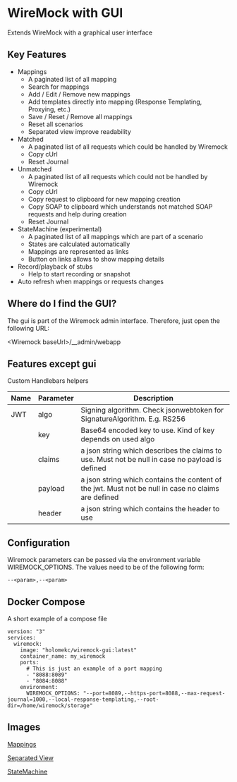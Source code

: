 WireMock with GUI
======================================================
Extends WireMock with a graphical user interface

Key Features
------------
-	Mappings
     - A paginated list of all mapping
     - Search for mappings
     - Add / Edit / Remove new mappings 
     - Add templates directly into mapping (Response Templating, Proxying, etc.)
     - Save / Reset / Remove all mappings
     - Reset all scenarios
     - Separated view improve readability
-	Matched
     - A paginated list of all requests which could be handled by Wiremock
     - Copy cUrl
     - Reset Journal
-	Unmatched
     - A paginated list of all requests which could not be handled by Wiremock
     - Copy cUrl
     - Copy request to clipboard for new mapping creation
     - Copy SOAP to clipboard which understands not matched SOAP requests and help during creation
     - Reset Journal
-	StateMachine (experimental)
     - A paginated list of all mappings which are part of a scenario
     - States are calculated automatically
     - Mappings are represented as links
     - Button on links allows to show mapping details
-	Record/playback of stubs
     - Help to start recording or snapshot
-	Auto refresh when mappings or requests changes

Where do I find the GUI?
------------
The gui is part of the Wiremock admin interface. Therefore, just open the following URL: 

\<Wiremock baseUrl\>/__admin/webapp

Features except gui
------------
Custom Handlebars helpers

| Name          | Parameter     | Description   |
| ------------- | ------------- | ------------- |
| JWT           | algo          | Signing algorithm. Check jsonwebtoken for SignatureAlgorithm. E.g. RS256 |
|               | key           | Base64 encoded key to use. Kind of key depends on used algo |
|               | claims        | a json string which describes the claims to use. Must not be null in case no payload is defined |
|               | payload       | a json string which contains the content of the jwt. Must not be null in case no claims are defined |
|               | header        | a json string which contains the header to use |

Configuration
------------
Wiremock parameters can be passed via the environment variable WIREMOCK_OPTIONS. The values need to be of the following form:
```
--<param>,--<param>
```

Docker Compose
------------
A short example of a compose file
```
version: "3"
services:
  wiremock:
    image: "holomekc/wiremock-gui:latest"
    container_name: my_wiremock
    ports:
      # This is just an example of a port mapping
      - "8088:8089"
      - "8084:8088"
    environment:
      WIREMOCK_OPTIONS: "--port=8089,--https-port=8088,--max-request-journal=1000,--local-response-templating,--root-dir=/home/wiremock/storage"
```

Images
------------
[Mappings](./images/mappings.png)

[Separated View](./images/mappings-separated.png)

[StateMachine](./images/state-machine.png)


